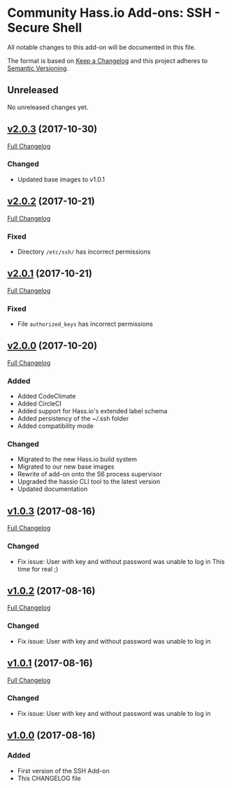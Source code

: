 # Community Hass.io Add-ons: SSH - Secure Shell

All notable changes to this add-on will be documented in this file.

The format is based on [Keep a Changelog][keep-a-changelog]
and this project adheres to [Semantic Versioning][semantic-versioning].

## Unreleased

No unreleased changes yet.

## [v2.0.3] (2017-10-30)

[Full Changelog][v2.0.2-v2.0.3]

### Changed

- Updated base images to v1.0.1

## [v2.0.2] (2017-10-21)

[Full Changelog][v2.0.1-v2.0.2]

### Fixed

- Directory `/etc/ssh/` has incorrect permissions

## [v2.0.1] (2017-10-21)

[Full Changelog][v2.0.0-v2.0.1]

### Fixed

- File `authorized_keys` has incorrect permissions

## [v2.0.0] (2017-10-20)

[Full Changelog][v1.0.3-v2.0.0]

### Added

- Added CodeClimate
- Added CircleCI
- Added support for Hass.io's extended label schema
- Added persistency of the ~/.ssh folder
- Added compatibility mode

### Changed

- Migrated to the new Hass.io build system
- Migrated to our new base images
- Rewrite of add-on onto the S6 process supervisor
- Upgraded the hassio CLI tool to the latest version
- Updated documentation

## [v1.0.3] (2017-08-16)

[Full Changelog][v1.0.2-v1.0.3]

### Changed

- Fix issue: User with key and without password was unable to log in
  This time for real ;)

## [v1.0.2] (2017-08-16)

[Full Changelog][v1.0.1-v1.0.2]

### Changed

- Fix issue: User with key and without password was unable to log in

## [v1.0.1] (2017-08-16)

[Full Changelog][v1.0.0-v1.0.1]

### Changed

- Fix issue: User with key and without password was unable to log in

## [v1.0.0] (2017-08-16)

### Added

- First version of the SSH Add-on
- This CHANGELOG file

[keep-a-changelog]: http://keepachangelog.com/en/1.0.0/
[semantic-versioning]: http://semver.org/spec/v2.0.0.html
[v1.0.0-v1.0.1]: https://github.com/hassio-addons/addon-ssh/compare/v1.0.0...v1.0.1
[v1.0.0]: https://github.com/hassio-addons/addon-ssh/tree/v1.0.0
[v1.0.1-v1.0.2]: https://github.com/hassio-addons/addon-ssh/compare/v1.0.1...v1.0.2
[v1.0.1]: https://github.com/hassio-addons/addon-ssh/tree/v1.0.1
[v1.0.2-v1.0.3]: https://github.com/hassio-addons/addon-ssh/compare/v1.0.2...v1.0.3
[v1.0.2]: https://github.com/hassio-addons/addon-ssh/tree/v1.0.2
[v1.0.3-v2.0.0]: https://github.com/hassio-addons/addon-ssh/compare/v1.0.3...v2.0.0
[v1.0.3]: https://github.com/hassio-addons/addon-ssh/tree/v1.0.3
[v2.0.0-v2.0.1]: https://github.com/hassio-addons/addon-ssh/compare/v2.0.0...v2.0.1
[v2.0.0]: https://github.com/hassio-addons/addon-ssh/tree/v2.0.0
[v2.0.1-v2.0.2]: https://github.com/hassio-addons/addon-ssh/compare/v2.0.1...v2.0.2
[v2.0.1]: https://github.com/hassio-addons/addon-ssh/tree/v2.0.1
[v2.0.2-v2.0.3]: https://github.com/hassio-addons/addon-ssh/compare/v2.0.2...v2.0.3
[v2.0.2]: https://github.com/hassio-addons/addon-ssh/tree/v2.0.2
[v2.0.3]: https://github.com/hassio-addons/addon-ssh/tree/v2.0.3